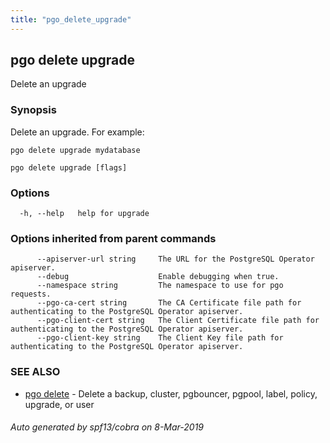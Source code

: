 ```yaml
---
title: "pgo_delete_upgrade"
---
```

## pgo delete upgrade

Delete an upgrade

### Synopsis

Delete an upgrade. For example:

    pgo delete upgrade mydatabase

```
pgo delete upgrade [flags]
```

### Options

```
  -h, --help   help for upgrade
```

### Options inherited from parent commands

```
      --apiserver-url string     The URL for the PostgreSQL Operator apiserver.
      --debug                    Enable debugging when true.
      --namespace string         The namespace to use for pgo requests.
      --pgo-ca-cert string       The CA Certificate file path for authenticating to the PostgreSQL Operator apiserver.
      --pgo-client-cert string   The Client Certificate file path for authenticating to the PostgreSQL Operator apiserver.
      --pgo-client-key string    The Client Key file path for authenticating to the PostgreSQL Operator apiserver.
```

### SEE ALSO

* [pgo delete](/cli/pgo_delete/)	 - Delete a backup, cluster, pgbouncer, pgpool, label, policy, upgrade, or user

###### Auto generated by spf13/cobra on 8-Mar-2019
